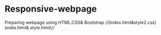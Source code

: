 # Responsive-webpage
Preparing webpage using HTML.CSS&amp; Bootstrap
//(index.html&style2.css)   (india.html& style.html)//
